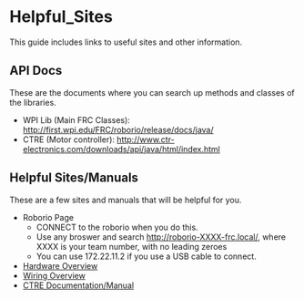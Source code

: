 # Helpful_Sites

This guide includes links to useful sites and other information.

## API Docs
These are the documents where you can search up methods and classes of the libraries.
- WPI Lib (Main FRC Classes): http://first.wpi.edu/FRC/roborio/release/docs/java/
- CTRE (Motor controller): http://www.ctr-electronics.com/downloads/api/java/html/index.html

## Helpful Sites/Manuals
These are a few sites and manuals that will be helpful for you.

- Roborio Page
    - CONNECT to the roborio when you do this.
    - Use any broswer and search http://roborio-XXXX-frc.local/, where XXXX is your team number, with no leading zeroes
    - You can use 172.22.11.2 if you use a USB cable to connect. 
- [Hardware Overview](https://wpilib.screenstepslive.com/s/currentCS/m/getting_started/l/599672-frc-control-system-hardware-overview) 
- [Wiring Overview](https://wpilib.screenstepslive.com/s/currentCS/m/cs_hardware/l/144971-wiring-the-frc-control-system) 
- [CTRE Documentation/Manual](https://phoenix-documentation.readthedocs.io/en/latest/index.html) 
